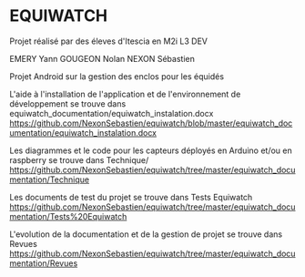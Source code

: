 # EQUIWATCH
Projet réalisé par des éleves d'Itescia en M2i L3 DEV

EMERY Yann
GOUGEON Nolan
NEXON Sébastien

Projet Android sur la gestion des enclos pour les équidés

L'aide à l'installation de l'application et de l'environnement de développement se trouve dans equiwatch_documentation/equiwatch_instalation.docx
https://github.com/NexonSebastien/equiwatch/blob/master/equiwatch_documentation/equiwatch_instalation.docx

Les diagrammes et le code pour les capteurs déployés en Arduino et/ou en raspberry se trouve dans Technique/
https://github.com/NexonSebastien/equiwatch/tree/master/equiwatch_documentation/Technique

Les documents de test du projet se trouve dans Tests Equiwatch
https://github.com/NexonSebastien/equiwatch/tree/master/equiwatch_documentation/Tests%20Equiwatch

L'evolution de la documentation et de la gestion de projet se trouve dans Revues
https://github.com/NexonSebastien/equiwatch/tree/master/equiwatch_documentation/Revues
